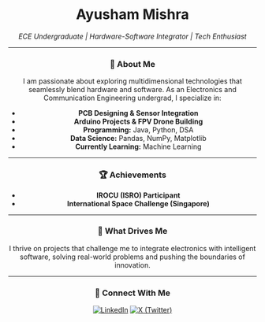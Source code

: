 <div align="center">

# Ayusham Mishra  
_ECE Undergraduate | Hardware-Software Integrator | Tech Enthusiast_

---

### 🚀 About Me

I am passionate about exploring multidimensional technologies that seamlessly blend hardware and software. As an Electronics and Communication Engineering undergrad, I specialize in:

- **PCB Designing & Sensor Integration**
- **Arduino Projects & FPV Drone Building**
- **Programming:** Java, Python, DSA  
- **Data Science:** Pandas, NumPy, Matplotlib
- **Currently Learning:** Machine Learning

---

### 🏆 Achievements

- **IROCU (ISRO) Participant**
- **International Space Challenge (Singapore)**

---

### 🌱 What Drives Me

I thrive on projects that challenge me to integrate electronics with intelligent software, solving real-world problems and pushing the boundaries of innovation.

---

### 📲 Connect With Me

<a href="https://www.linkedin.com/in/ayusham-mishra-461928290?utm_source=share&utm_campaign=share_via&utm_content=profile&utm_medium=android_app"><img src="https://img.shields.io/badge/LinkedIn-Ayusham%20Mishra-blue?style=for-the-badge&logo=linkedin" alt="LinkedIn"></a>
<a href="https://x.com/AyushamM?t=mQqmAdIXojKHRB6_EqfK8w&s=08"><img src="https://img.shields.io/badge/X%20(Twitter)-@AyushamM-1DA1F2?style=for-the-badge&logo=twitter" alt="X (Twitter)"></a>

</div>

<!--
**AyushamMishra/AyushamMishra** is a ✨ _special_ ✨ repository because its `README.md` (this file) appears on your GitHub profile.

Here are some ideas to get you started:

- 🔭 I’m currently working on ...
- 🌱 I’m currently learning ...
- 👯 I’m looking to collaborate on ...
- 🤔 I’m looking for help with ...
- 💬 Ask me about ...
- 📫 How to reach me: ...
- 😄 Pronouns: ...
- ⚡ Fun fact: ...
-->
